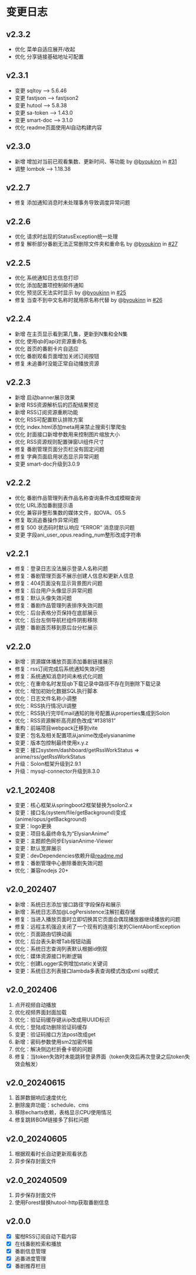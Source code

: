 # 变更日志

## v2.3.2
- 优化 菜单自适应展开/收起
- 优化 分享链接基础地址可配置


## v2.3.1
- 变更 sqltoy --> 5.6.46
- 变更 fastjson --> fastjson2
- 变更 hutool --> 5.8.38
- 变更 sa-token --> 1.43.0
- 变更 smart-doc --> 3.1.0
- 优化 readme页面使用AI自动构建内容


## v2.3.0
- 新增 增加对当前已观看集数、更新时间、等功能 by @[byoukinn](https://github.com/byoukinn) in [#31](https://github.com/CoCoTeaNet/ElysianAnime/issues/31)
- 调整 lombok --> 1.18.38


## v2.2.7
- 修复 添加通知消息时未处理事务导致调度异常问题


## v2.2.6
- 优化 请求时出现的StatusException统一处理
- 修复 解析部分番剧无法正常删除文件夹和重命名 by @[byoukinn](https://github.com/byoukinn) in [#27](https://github.com/CoCoTeaNet/ElysianAnime/issues/27)


## v2.2.5
- 优化 系统通知日志信息打印
- 优化 添加配置项控制邮件通知
- 优化 预览区无法实时显示 by @[byoukinn](https://github.com/byoukinn) in [#25](https://github.com/CoCoTeaNet/ElysianAnime/issues/25)
- 修复 当查不到中文名称时就用原名称代替 by @[byoukinn](https://github.com/byoukinn) in [#26](https://github.com/CoCoTeaNet/ElysianAnime/issues/26)


## v2.2.4

- 新增 在主页显示看到第几集，更新到N集和全N集
- 优化 使用qb的api对资源重命名
- 优化 首页的番剧卡片自适应
- 优化 番剧观看页面增加关闭订阅按钮
- 修复 未追番时没能正常自动播放资源


## v2.2.3

- 新增 启动banner展示效果
- 新增 RSS资源解析后的匹配结果预览
- 新增 RSS订阅资源重刷功能
- 优化 RSS可配置默认排除方案
- 优化 index.html添加meta用来禁止搜索引擎爬虫
- 优化 封面接口新增参数用来控制图片缩放大小
- 优化 RSS资源规则配置弹窗UI组件尺寸
- 修复 番剧管理页面分页栏没有固定问题
- 修复 字典页面启用状态显示异常问题
- 变更 smart-doc升级到3.0.9

## v2.2.2

- 优化 番剧作品管理列表作品名称查询条件改成模糊查询
- 优化 URL添加番剧提示语
- 优化 兼容非整形集数的媒体文件，如OVA、05.5
- 修复 取消追番操作异常问题
- 修复 500 状态码时默认响应 “ERROR” 消息提示问题
- 变更 字段ani_user_opus.reading_num整形改成字符串

## v2.2.1

- 修复：登录日志没法展示登录人名称问题
- 修复：番剧管理页面不展示创建人信息和更新人信息
- 修复：404页面没有显示背景图片问题
- 修复：后台用户头像显示异常问题
- 修复：默认头像失效问题
- 修复：番剧作品管理列表排序失效问题
- 优化：后台表格分页保持在底部展示
- 优化：后台左侧导航栏组件阴影移除
- 调整：番剧首页移到原后台分栏展示

## v2.2.0

- 新增：资源媒体播放页面添加番剧链接展示
- 修复：rss订阅完成后系统通知失效问题
- 修复：系统通知消息时间未格式化问题
- 优化：在重命名时发现qb下载记录中路径不存在则删除下载记录
- 优化：增加初始化数据SQL执行脚本
- 优化：日志文件名称小调整
- 优化：RSS执行情况UI调整
- 优化：RSS执行完毕Email通知的账号配置从properties集成到Solon
- 优化：RSS资源解析高亮颜色改成“#f38181”
- 重构：前端项目webpack迁移到vite
- 变更：包名及相关配置项从janime改成elysiananime
- 变更：版本包控制最终使用x.y.z
- 变更：接口system/dashboard/getRssWorkStatus => anime/rss/getRssWorkStatus
- 升级：Solon框架升级到2.9.1
- 升级：mysql-connector升级到8.3.0

## v2.1_202408

- 变更：核心框架从springboot2框架替换为solon2.x
- 变更：接口名(system/file/getBackground)变成(anime/opus/getBackground)
- 变更：logo更换
- 变更：项目名最终命名为“ElysianAnime”
- 变更：主题颜色同步ElysianAnime-Viewer
- 变更：默认宽屏展示
- 变更：devDependencies依赖升级[readme.md](readme.md)
- 修复：番剧管理中心删除番剧失效问题
- 优化：兼容nodejs 20+

## v2.0_202407

- 新增：系统日志添加‘接口路径’字段保存和展示
- 新增：系统日志添加@LogPersistence注解拦截存储
- 修复：当进入播放页面时立即切换其它页面会偶现播放器继续播放的问题
- 修复：远程主机强迫关闭了一个现有的连接引发的ClientAbortException
- 优化：页面路由切换动画
- 优化：后台表头新增Tab按钮动画
- 优化：系统日志查询列表默认根据id倒叙
- 优化：媒体资源接口判断逻辑
- 优化：创建Logger实例增加static关键词
- 变更：系统日志列表接口lambda多表查询模式改成xml sql模式

## v2.0_202406

1. 点开视频自动播放
2. 优化视频界面封面加载
3. 优化：验证码缓存键从ip改成用UUID标识
4. 优化：登陆成功删除验证码缓存
5. 变更：验证码接口方法post改成get
6. 新增：密码参数使用sm2加密传输
7. 优化：解决侧边栏折叠卡顿的问题
8. 修复：当token失效时未能跳转登录界面（token失效后再次登录之后token失效会触发）

## v2.0_20240615

1. 首屏数据响应速度优化
2. 删除废弃功能：schedule、cms
3. 移除echarts依赖，表格显示CPU使用情况
4. 修复跳转BGM链接多了斜杠问题

## v2.0_20240605

1. 根据观看时长自动更新观看状态
2. 异步保存封面文件

## v2.0_20240509

1. 异步保存封面文件
2. 使用Forest替换hutool-http获取番剧信息

## v2.0.0

- [X]  蜜柑RSS订阅自动下载内容
- [X]  在线番剧检索和播放
- [X]  番剧信息管理
- [X]  追番进度管理
- [X]  番剧推荐栏目
